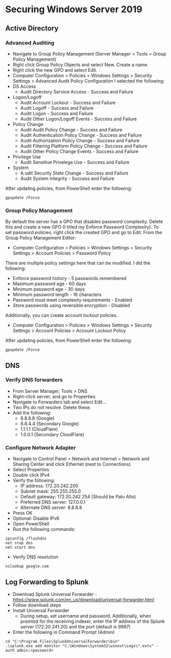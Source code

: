 # Securing Windows Server 2019

## Active Directory

### Advanced Auditing
- Navigate to Group Policy Management (Server Manager > Tools > Group Policy Management)
- Right click Group Policy Objects and select New. Create a name.
- Right click the new GPO and select Edit.
- Computer Configuration > Policies > Windows Settings > Security Settings > Advanced Audit Policy Configuration
I selected the following:
- DS Access
    - Audit Directory Service Access - Success and Failure
- Logon/Logoff
    - Audit Account Lockout - Success and Failure
    - Audit Logoff - Success and Failure
    - Audit Logon - Success and Failure
    - Audit Other Logon/Logoff Events - Success and Failure
- Policy Change
    - Audit Audit Policy Change - Success and Failure
    - Audit Authentication Policy Change - Success and Failure
    - Audit Authorization Policy Change - Success and Failure
    - Audit Filtering Platform Policy Change - Success and Failure
    - Audit Other Policy Change Events - Success and Failure
- Privilege Use
    - Audit Sensitive Privelege Use - Success and Failure
- System
    - A udit Security State Change - Success and Failure
    - Audit System Integrity - Success and Failure

After updating policies, from PowerShell enter the following:
```plaintext
gpupdate /Force
```


### Group Policy Management
By default the server has a GPO that disables password complexity. Delete this and create a new GPO (I titled my Enforce Password Complexity). To set password policies, right click the created GPO and go to Edit. From the Group Policy Management Editor:
- Computer Configuration > Policies > Windows Settings > Security Settings > Account Policies > Password Policy

There are multiple policy settings here that can be modified. I did the following:
- Enforce password history - 5 passwords remembered
- Maximum password age - 60 days
- Minimum password age - 30 days
- Minimum password length - 16 characters
- Password must meet complexity requirements - Enabled
- Store passwords using reversible encryption - Disabled

Additionally, you can create account lockout policies.
- Computer Configuration > Policies > Windows Settings > Security Settings > Account Policies > Account Lockout Policy

After updating policies, from PowerShell enter the following:
```plaintext
gpupdate /Force
```
## DNS

### Verify DNS forwarders
- From Server Manager, Tools > DNS
- Right-click server, and go to Properties
- Navigate to Forwarders tab and select Edit...
- Two IPs do not resolve. Delete these.
- Add the following:
    - 8.8.8.8 (Google)
    - 8.8.4.4 (Secondary Google)
    - 1.1.1.1 (CloudFlare)
    - 1.0.0.1 (Secondary CloudFlare)

### Configure Network Adapter
- Navigate to Control Panel > Network and Internet > Network and Sharing Center and click Ethernet (next to Connections)
- Select Properties
- Double click IPv4
- Verify the following:
    - IP address: 172.20.242.200
    - Subnet mask: 255.255.255.0
    - Default gateway: 172.20.242.254 (Should be Palo Alto)
    - Preferred DNS server: 127.0.0.1
    - Alternate DNS server: 8.8.8.8
- Press OK
- Optional: Disable IPv6
- Open PowerShell
- Run the following commands:
```plaintext
ipconfig /flushdns
net stop dns
net start dns
```
- Verify DNS resolution
```plaintext
nslookup google.com
```

## Log Forwarding to Splunk
- Download Splunk Universal Forwarder - https://www.splunk.com/en_us/download/universal-forwarder.html
- Follow download steps
- Install Universal Forwarder
    - During setup, set username and password. Additionally, when promted for the receiving indexer, enter the IP address of the Splunk server (172.20.241.20) and the port (default is 9997)
- Enter the following in Command Prompt (Admin)
```plaintext
cd "C:\Program Files\SplunkUniversalForwarder\bin"
.\splunk.exe add monitor "C:\Windows\System32\winevt\Logs\*.evtx" -auth admin:<password>
```



